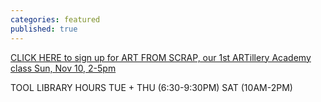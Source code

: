 ```yaml
---
categories: featured
published: true
---
```


<div class='kickstarter'>
<!-- <iframe width="250" height="120" src="http:&#x2F;&#x2F;www.kickstarter.com&#x2F;projects&#x2F;1055944000&#x2F;breakers-end-a-graphic-novel&#x2F;widget&#x2F;video.html" frameborder="0"> </iframe> -->

<a href="https://www.facebook.com/events/370494003082848/">CLICK HERE to sign up for ART FROM SCRAP, our 1st ARTillery Academy class Sun, Nov 10, 2-5pm</a>

TOOL LIBRARY HOURS
TUE + THU (6:30-9:30PM) 
SAT (10AM-2PM)
</div>